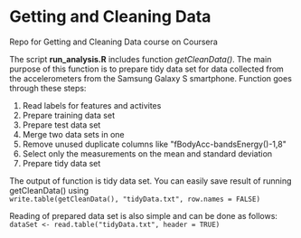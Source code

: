# Getting and Cleaning Data
Repo for Getting and Cleaning Data course on Coursera

The script **run_analysis.R** includes function *getCleanData()*. The main purpose of this function is to prepare tidy data set for data collected from the accelerometers from the Samsung Galaxy S smartphone. 
Function goes through these steps:
  1. Read labels for features and activites 
  2. Prepare training data set
  3. Prepare test data set
  4. Merge two data sets in one
  5. Remove unused duplicate columns like "fBodyAcc-bandsEnergy()-1,8"
  6. Select only the measurements on the mean and standard deviation
  7. Prepare tidy data set

The output of function is tidy data set. 
You can easily save result of running getCleanData() using  
`write.table(getCleanData(), "tidyData.txt", row.names = FALSE)`

Reading of prepared data set is also simple and can be done as follows:  
`dataSet <- read.table("tidyData.txt", header = TRUE)`
